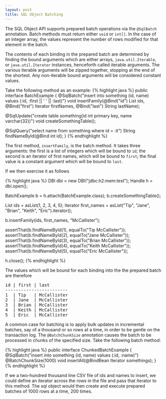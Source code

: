 ```yaml
---
layout: post
title: SQL Object Batching
---
```


The SQL Object API supports prepared batch operations via the <code>@SqlBatch</code> annotation. Batch methods must return either <code>void</code> or <code>int[]</code>. In the case of an integer array, the values represent the number of rows modified for that element in the batch.

The contents of each binding in the prepared batch are determined by finding the bound arguments which are either arrays, <code>java.util.Iterable</code>, or <code>java.util.Iterator</code> instances, henceforth called iterable arguments. The various iterable arguments will be zipped together, stopping at the end of the shortest. Any non-iterable bound arguments will be considered constant values.

Take the following method as an example:
{% highlight java %}
public interface BatchExample
{
  @SqlBatch("insert into something (id, name) values (:id, :first || ' ' || :last)")
  void insertFamily(@Bind("id") List<Integer> ids,
                    @Bind("first") Iterator<String> firstNames,
                    @Bind("last") String lastName);

  @SqlUpdate("create table something(id int primary key, name varchar(32))")
  void createSomethingTable();

  @SqlQuery("select name from something where id = :it")
  String findNameById(@Bind int id);
}
{% endhighlight %}

The first method, <code>insertFamily</code>, is the batch method. It takes three arguments: the first is a list of integers which will be bound to <code>id</code>; the second is an iterator of first names, which will be bound to <code>first</code>; the final value is a constant argument which will be bound to <code>last</code>.

If we then exercise it as follows

{% highlight java %}
DBI dbi = new DBI("jdbc:h2:mem:test");
Handle h = dbi.open();

BatchExample b = h.attach(BatchExample.class);
b.createSomethingTable();

List<Integer> ids = asList(1, 2, 3, 4, 5);
Iterator<String> first_names = asList("Tip", "Jane", "Brian", "Keith", "Eric").iterator();

b.insertFamily(ids, first_names, "McCallister");

assertThat(b.findNameById(1), equalTo("Tip McCallister"));
assertThat(b.findNameById(2), equalTo("Jane McCallister"));
assertThat(b.findNameById(3), equalTo("Brian McCallister"));
assertThat(b.findNameById(4), equalTo("Keith McCallister"));
assertThat(b.findNameById(5), equalTo("Eric McCallister"));

h.close();
{% endhighlight %}

The values which will be bound for each binding into the the prepared batch are therefore

<pre>
id | first | last
------------------------
1  | Tip   | McCallister
2  | Jane  | McCallister
3  | Brian | McCallister
4  | Keith | McCallister
5  | Eric  | McCallister 
</pre>

A common case for batching is to apply bulk updates in incremental batches, say of a thousand or so rows at a time, in order to be gentle on the transaction log. The <code>@BatchChunkSize</code> annotation causes the batch to be processed in chunks of the specified size. Take the following batch method:

{% highlight java %}
public interface ChunkedBatchExample
{
  @SqlBatch("insert into something (id, name) values (:id, :name)")
  @BatchChunkSize(1000)
  void insertAll(@BindBean Iterator<Something> somethings);
}                          
{% endhighlight %}

If we a two-hundred thousand line CSV file of ids and names to insert, we could define an iterator across the rows in the file and pass that iterator to this method. The sql object would then create and execute prepared batches of 1000 rows at a time, 200 times.
